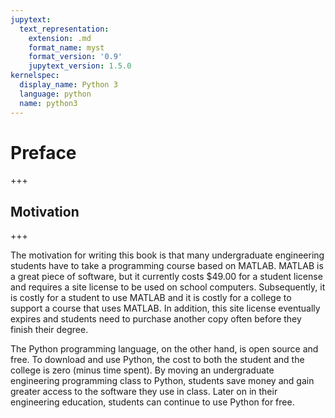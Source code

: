 ```yaml
---
jupytext:
  text_representation:
    extension: .md
    format_name: myst
    format_version: '0.9'
    jupytext_version: 1.5.0
kernelspec:
  display_name: Python 3
  language: python
  name: python3
---
```


# Preface

+++

## Motivation

+++

The motivation for writing this book is that many undergraduate engineering students have to take a programming course based on MATLAB. MATLAB is a great piece of software, but it currently costs $49.00 for a student license and requires a site license to be used on school computers. Subsequently, it is costly for a student to use MATLAB and it is costly for a college to support a course that uses MATLAB. In addition, this site license eventually expires and students need to purchase another copy often before they finish their degree.

The Python programming language, on the other hand, is open source and free. To download and use Python, the cost to both the student and the college is zero (minus time spent). By moving an undergraduate engineering programming class to Python, students save money and gain greater access to the software they use in class. Later on in their engineering education, students can continue to use Python for free.

```{code-cell} ipython3

```
